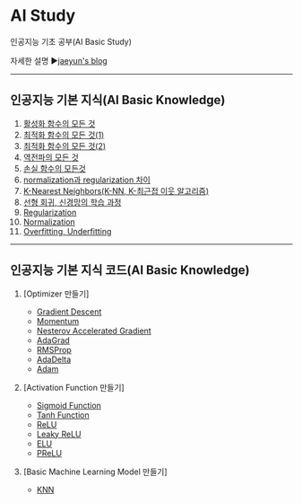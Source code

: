 # AI Study
인공지능 기초 공부(AI Basic Study)

자세한 설명
▶[jaeyun's blog](https://blog.naver.com/jaeyoon_95)

- - -
## 인공지능 기본 지식(AI Basic Knowledge)   

1. [활성화 함수의 모든 것](https://blog.naver.com/jaeyoon_95/222300238922)
2. [최적화 함수의 모든 것(1)](https://blog.naver.com/jaeyoon_95/222309856345)  
3. [최적화 함수의 모든 것(2)](https://blog.naver.com/jaeyoon_95/222310985691)  
4. [역전파의 모든 것](https://blog.naver.com/jaeyoon_95/222312189961)  
5. [손실 함수의 모든것](https://blog.naver.com/jaeyoon_95/222347177887)  
6. [normalization과 regularization 차이](https://blog.naver.com/jaeyoon_95/222349845121)  
7. [K-Nearest Neighbors(K-NN, K-최근접 이웃 알고리즘)](https://blog.naver.com/jaeyoon_95/222356512046)  
8. [선형 회귀, 신경망의 학습 과정](https://blog.naver.com/jaeyoon_95/222359283083)  
9. [Regularization](https://blog.naver.com/jaeyoon_95/222360183603)  
10. [Normalization](https://blog.naver.com/jaeyoon_95/222360436163)  
11. [Overfitting, Underfitting](https://blog.naver.com/jaeyoon_95/222360556462)  

- - -
## 인공지능 기본 지식 코드(AI Basic Knowledge)   

1. [Optimizer 만들기]
	- [Gradient Descent](https://github.com/jaeyun95/AI-Study/blob/master/basic_knowledge/optimizer/gd.py)
	- [Momentum](https://github.com/jaeyun95/AI-Study/blob/master/basic_knowledge/optimizer/motentum.py)
	- [Nesterov Accelerated Gradient](https://github.com/jaeyun95/AI-Study/blob/master/basic_knowledge/optimizer/nag.py)
	- [AdaGrad](https://github.com/jaeyun95/AI-Study/blob/master/basic_knowledge/optimizer/adagrad.py)
	- [RMSProp](https://github.com/jaeyun95/AI-Study/blob/master/basic_knowledge/optimizer/rmsprop.py)
	- [AdaDelta](https://github.com/jaeyun95/AI-Study/blob/master/basic_knowledge/optimizer/adadelta.py)
	- [Adam](https://github.com/jaeyun95/AI-Study/blob/master/basic_knowledge/optimizer/adam.py)
	
2. [Activation Function 만들기]
	- [Sigmoid Function](https://github.com/jaeyun95/AI-Study/tree/master/basic_knowledge/activation/sigmoid.py)
	- [Tanh Function](https://github.com/jaeyun95/AI-Study/tree/master/basic_knowledge/activation/tanh.py)
	- [ReLU](https://github.com/jaeyun95/AI-Study/tree/master/basic_knowledge/activation/relu.py)
	- [Leaky ReLU](https://github.com/jaeyun95/AI-Study/tree/master/basic_knowledge/activation/leaky_relu.py)
	- [ELU](https://github.com/jaeyun95/AI-Study/tree/master/basic_knowledge/activation/elu.py)
	- [PReLU](https://github.com/jaeyun95/AI-Study/tree/master/basic_knowledge/activation/prelu.py)
	
3. [Basic Machine Learning Model 만들기]
	- [KNN](https://github.com/jaeyun95/AI-Study/blob/master/basic_knowledge/models/knn.py)
